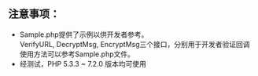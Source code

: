 注意事项：
-------------
- Sample.php提供了示例以供开发者参考。  
  VerifyURL, DecryptMsg, EncryptMsg三个接口，分别用于开发者验证回调
  使用方法可以参考Sample.php文件。
- 经测试，PHP 5.3.3 ~ 7.2.0 版本均可使用

